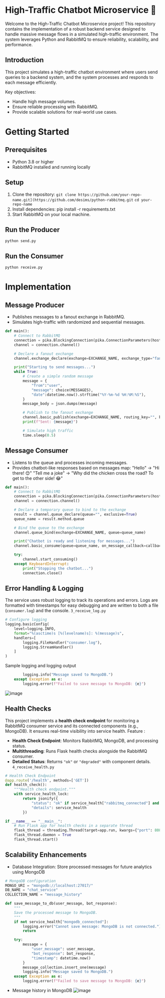 # High-Traffic Chatbot Microservice 🌟

Welcome to the High-Traffic Chatbot Microservice project! This repository contains the implementation of a robust backend service designed to handle massive message flows in a simulated high-traffic environment. The system leverages Python and RabbitMQ to ensure reliability, scalability, and performance.

## Introduction
This project simulates a high-traffic chatbot environment where users send queries to a backend system, and the system processes and responds to each message efficiently.

Key objectives:

- Handle high message volumes.
- Ensure reliable processing with RabbitMQ.
- Provide scalable solutions for real-world use cases.

# Getting Started

## Prerequisites
- Python 3.8 or higher
- RabbitMQ installed and running locally
## Setup
1. Clone the repository:
```git clone https://github.com/your-repo-name.git](https://github.com/desims/python-rabbitmq.git```
```cd your-repo-name```
3. Install dependencies:
pip install -r requirements.txt
4. Start RabbitMQ on your local machine.
   
## Run the Producer
```python send.py```

## Run the Consumer
```python receive.py```

# Implementation
## Message Producer
- Publishes messages to a fanout exchange in RabbitMQ.
- Simulates high-traffic with randomized and sequential messages.

```python
def main():
    # Connect to RabbitMQ
    connection = pika.BlockingConnection(pika.ConnectionParameters(host=RABBITMQ_HOST))
    channel = connection.channel()

    # Declare a fanout exchange
    channel.exchange_declare(exchange=EXCHANGE_NAME, exchange_type="fanout")

    print("Starting to send messages...")
    while True:
        # Create a simple random message
        message = {
            "from":"user",
            "message": choice(MESSAGES), 
            "date":datetime.now().strftime("%Y-%m-%d %H:%M:%S"),
        }
        message_body = json.dumps(message)

        # Publish to the fanout exchange
        channel.basic_publish(exchange=EXCHANGE_NAME, routing_key="", body=message_body)
        print(f"Sent: {message}")

        # Simulate high traffic
        time.sleep(0.5)
```
## Message Consumer
- Listens to the queue and processes incoming messages.
- Provides chatbot-like responses based on messages map:
   "Hello" → "Hi there! 😊"
   "Tell me a joke" → "Why did the chicken cross the road? To get to the other side! 😂"
```python
def main():
    # Connect to RabbitMQ
    connection = pika.BlockingConnection(pika.ConnectionParameters(host=RABBITMQ_HOST))
    channel = connection.channel()

    # Declare a temporary queue to bind to the exchange
    result = channel.queue_declare(queue="", exclusive=True)
    queue_name = result.method.queue

    # Bind the queue to the exchange
    channel.queue_bind(exchange=EXCHANGE_NAME, queue=queue_name)

    print("Chatbot is ready and listening for messages...")
    channel.basic_consume(queue=queue_name, on_message_callback=callback)

    try:
        channel.start_consuming()
    except KeyboardInterrupt:
        print("Stopping the chatbot...")
        connection.close()
```

## Error Handling & Logging
The service uses robust logging to track its operations and errors. Logs are formatted with timestamps for easy debugging and are written to both a file (`consumer.log`) and the console.
```3_receive_log.py```
```python
# Configure logging
logging.basicConfig(
    level=logging.INFO,
    format="%(asctime)s [%(levelname)s]: %(message)s",
    handlers=[
        logging.FileHandler("consumer.log"),
        logging.StreamHandler()
    ]
)
```
Sample logging and logging output
```python
        logging.info("Message saved to MongoDB.")
    except Exception as e:
        logging.error(f"Failed to save message to MongoDB: {e}")
```
![image](https://github.com/user-attachments/assets/f6118d5c-e8cf-4b01-9282-b87375babf26)


## Health Checks
This project implements a **health check endpoint** for monitoring a RabbitMQ consumer service and its connected components (e.g., MongoDB). It ensures real-time visibility into service health.
Feature :
- **Health Check Endpoint**: Monitors RabbitMQ, MongoDB, and processing status.
- **Multithreading**: Runs Flask health checks alongside the RabbitMQ consumer.
- **Detailed Status**: Returns `"ok"` or `"degraded"` with component details.
```4_receive_health.py```
```python
# Health Check Endpoint
@app.route('/health', methods=['GET'])
def health_check():
    """Health check endpoint."""
    with service_health_lock:
        return jsonify({
            "status": "ok" if service_health["rabbitmq_connected"] and service_health["processing"] and service_health["mongodb_connected"] else "degraded",
            "details": service_health
        })

if __name__ == "__main__":
    # Run Flask app for health checks in a separate thread
    flask_thread = threading.Thread(target=app.run, kwargs={"port": 8080, "use_reloader": False})
    flask_thread.daemon = True
    flask_thread.start()
```
## Scalability Enhancements
- Database Integration: Store processed messages for future analytics using MongoDB
```python
# MongoDB configuration
MONGO_URI = "mongodb://localhost:27017/"
DB_NAME = "chat_service"
COLLECTION_NAME = "message_history"

def save_message_to_db(user_message, bot_response):
    """
    Save the processed message to MongoDB.
    """
    if not service_health["mongodb_connected"]:
        logging.error("Cannot save message: MongoDB is not connected.")
        return

    try:
        message = {
            "user_message": user_message,
            "bot_response": bot_response,
            "timestamp": datetime.now()
        }
        message_collection.insert_one(message)
        logging.info("Message saved to MongoDB.")
    except Exception as e:
        logging.error(f"Failed to save message to MongoDB: {e}")
```
- Message history in MongoDB
![image](https://github.com/user-attachments/assets/63bc351b-ed8d-4b54-a84a-65d368689720)
